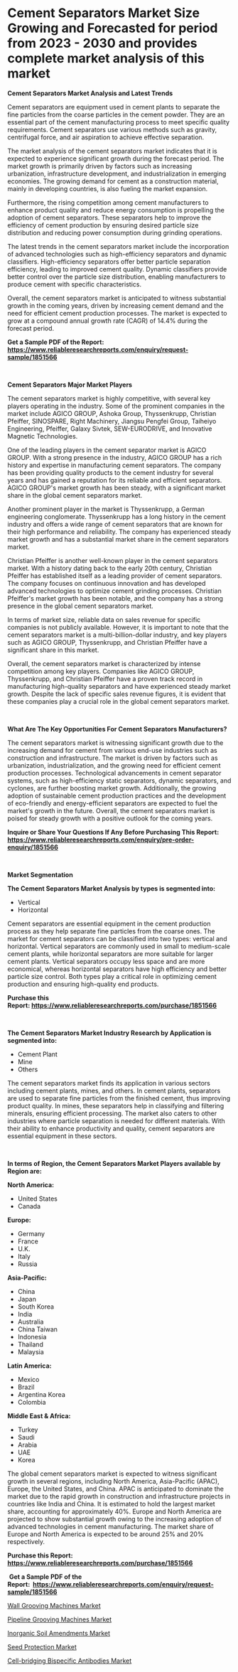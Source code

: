 <p><h1>Cement Separators Market Size Growing and Forecasted for period from 2023 - 2030 and provides complete market analysis of this market</h1></p><p><strong>Cement Separators Market Analysis and Latest Trends</strong></p>
<p><p>Cement separators are equipment used in cement plants to separate the fine particles from the coarse particles in the cement powder. They are an essential part of the cement manufacturing process to meet specific quality requirements. Cement separators use various methods such as gravity, centrifugal force, and air aspiration to achieve effective separation.</p><p>The market analysis of the cement separators market indicates that it is expected to experience significant growth during the forecast period. The market growth is primarily driven by factors such as increasing urbanization, infrastructure development, and industrialization in emerging economies. The growing demand for cement as a construction material, mainly in developing countries, is also fueling the market expansion.</p><p>Furthermore, the rising competition among cement manufacturers to enhance product quality and reduce energy consumption is propelling the adoption of cement separators. These separators help to improve the efficiency of cement production by ensuring desired particle size distribution and reducing power consumption during grinding operations.</p><p>The latest trends in the cement separators market include the incorporation of advanced technologies such as high-efficiency separators and dynamic classifiers. High-efficiency separators offer better particle separation efficiency, leading to improved cement quality. Dynamic classifiers provide better control over the particle size distribution, enabling manufacturers to produce cement with specific characteristics.</p><p>Overall, the cement separators market is anticipated to witness substantial growth in the coming years, driven by increasing cement demand and the need for efficient cement production processes. The market is expected to grow at a compound annual growth rate (CAGR) of 14.4% during the forecast period.</p></p>
<p><strong>Get a Sample PDF of the Report:&nbsp; <a href="https://www.reliableresearchreports.com/enquiry/request-sample/1851566">https://www.reliableresearchreports.com/enquiry/request-sample/1851566</a></strong></p>
<p>&nbsp;</p>
<p><strong>Cement Separators Major Market Players</strong></p>
<p><p>The cement separators market is highly competitive, with several key players operating in the industry. Some of the prominent companies in the market include AGICO GROUP, Ashoka Group, Thyssenkrupp, Christian Pfeiffer, SINOSPARE, Right Machinery, Jiangsu Pengfei Group, Taiheiyo Engineering, Pfeiffer, Galaxy Sivtek, SEW-EURODRIVE, and Innovative Magnetic Technologies.</p><p>One of the leading players in the cement separator market is AGICO GROUP. With a strong presence in the industry, AGICO GROUP has a rich history and expertise in manufacturing cement separators. The company has been providing quality products to the cement industry for several years and has gained a reputation for its reliable and efficient separators. AGICO GROUP's market growth has been steady, with a significant market share in the global cement separators market.</p><p>Another prominent player in the market is Thyssenkrupp, a German engineering conglomerate. Thyssenkrupp has a long history in the cement industry and offers a wide range of cement separators that are known for their high performance and reliability. The company has experienced steady market growth and has a substantial market share in the cement separators market.</p><p>Christian Pfeiffer is another well-known player in the cement separators market. With a history dating back to the early 20th century, Christian Pfeiffer has established itself as a leading provider of cement separators. The company focuses on continuous innovation and has developed advanced technologies to optimize cement grinding processes. Christian Pfeiffer's market growth has been notable, and the company has a strong presence in the global cement separators market.</p><p>In terms of market size, reliable data on sales revenue for specific companies is not publicly available. However, it is important to note that the cement separators market is a multi-billion-dollar industry, and key players such as AGICO GROUP, Thyssenkrupp, and Christian Pfeiffer have a significant share in this market.</p><p>Overall, the cement separators market is characterized by intense competition among key players. Companies like AGICO GROUP, Thyssenkrupp, and Christian Pfeiffer have a proven track record in manufacturing high-quality separators and have experienced steady market growth. Despite the lack of specific sales revenue figures, it is evident that these companies play a crucial role in the global cement separators market.</p></p>
<p>&nbsp;</p>
<p><strong>What Are The Key Opportunities For Cement Separators Manufacturers?</strong></p>
<p><p>The cement separators market is witnessing significant growth due to the increasing demand for cement from various end-use industries such as construction and infrastructure. The market is driven by factors such as urbanization, industrialization, and the growing need for efficient cement production processes. Technological advancements in cement separator systems, such as high-efficiency static separators, dynamic separators, and cyclones, are further boosting market growth. Additionally, the growing adoption of sustainable cement production practices and the development of eco-friendly and energy-efficient separators are expected to fuel the market's growth in the future. Overall, the cement separators market is poised for steady growth with a positive outlook for the coming years.</p></p>
<p><strong>Inquire or Share Your Questions If Any Before Purchasing This Report: <a href="https://www.reliableresearchreports.com/enquiry/pre-order-enquiry/1851566">https://www.reliableresearchreports.com/enquiry/pre-order-enquiry/1851566</a></strong></p>
<p>&nbsp;</p>
<p><strong>Market Segmentation</strong></p>
<p><strong>The Cement Separators Market Analysis by types is segmented into:</strong></p>
<p><ul><li>Vertical</li><li>Horizontal</li></ul></p>
<p><p>Cement separators are essential equipment in the cement production process as they help separate fine particles from the coarse ones. The market for cement separators can be classified into two types: vertical and horizontal. Vertical separators are commonly used in small to medium-scale cement plants, while horizontal separators are more suitable for larger cement plants. Vertical separators occupy less space and are more economical, whereas horizontal separators have high efficiency and better particle size control. Both types play a critical role in optimizing cement production and ensuring high-quality end products.</p></p>
<p><strong>Purchase this Report:&nbsp;<a href="https://www.reliableresearchreports.com/purchase/1851566">https://www.reliableresearchreports.com/purchase/1851566</a></strong></p>
<p>&nbsp;</p>
<p><strong>The Cement Separators Market Industry Research by Application is segmented into:</strong></p>
<p><ul><li>Cement Plant</li><li>Mine</li><li>Others</li></ul></p>
<p><p>The cement separators market finds its application in various sectors including cement plants, mines, and others. In cement plants, separators are used to separate fine particles from the finished cement, thus improving product quality. In mines, these separators help in classifying and filtering minerals, ensuring efficient processing. The market also caters to other industries where particle separation is needed for different materials. With their ability to enhance productivity and quality, cement separators are essential equipment in these sectors.</p></p>
<p>&nbsp;</p>
<p><strong>In terms of Region, the Cement Separators Market Players available by Region are:</strong></p>
<p>
    <p> <strong> North America: </strong>
        <ul>
            <li>United States</li>
            <li>Canada</li>
        </ul>
        </p> 
    <p> <strong> Europe: </strong>
        <ul>
            <li>Germany</li>
            <li>France</li>
            <li>U.K.</li>
            <li>Italy</li>
            <li>Russia</li>
        </ul>
        </p> 
    <p> <strong> Asia-Pacific: </strong>
        <ul>
            <li>China</li>
            <li>Japan</li>
            <li>South Korea</li>
            <li>India</li>
            <li>Australia</li>
            <li>China Taiwan</li>
            <li>Indonesia</li>
            <li>Thailand</li>
            <li>Malaysia</li>
        </ul>
        </p> 
    <p> <strong> Latin America: </strong>
        <ul>
            <li>Mexico</li>
            <li>Brazil</li>
            <li>Argentina Korea</li>
            <li>Colombia</li>
        </ul>
        </p> 
    <p> <strong> Middle East & Africa: </strong>
        <ul>
            <li>Turkey</li>
            <li>Saudi</li>
            <li>Arabia</li>
            <li>UAE</li>
            <li>Korea</li>
        </ul>
    </p>
    </p>
<p><p>The global cement separators market is expected to witness significant growth in several regions, including North America, Asia-Pacific (APAC), Europe, the United States, and China. APAC is anticipated to dominate the market due to the rapid growth in construction and infrastructure projects in countries like India and China. It is estimated to hold the largest market share, accounting for approximately 40%. Europe and North America are projected to show substantial growth owing to the increasing adoption of advanced technologies in cement manufacturing. The market share of Europe and North America is expected to be around 25% and 20% respectively.</p></p>
<p><strong>Purchase this Report: <a href="https://www.reliableresearchreports.com/purchase/1851566">https://www.reliableresearchreports.com/purchase/1851566</a></strong></p>
<p>&nbsp;<strong>Get a Sample PDF of the Report:&nbsp;&nbsp;<a href="https://www.reliableresearchreports.com/enquiry/request-sample/1851566">https://www.reliableresearchreports.com/enquiry/request-sample/1851566</a></strong></p>
<p><strong></strong></p>
<p><p><a href="https://medium.com/@santosh735584/wall-grooving-machines-market-size-and-market-trends-complete-industry-overview-2023-to-2030-2e4c569c16db">Wall Grooving Machines Market</a></p><p><a href="https://medium.com/@santoshh992151/pipeline-grooving-machines-market-size-market-outlook-and-market-forecast-2023-to-2030-0db944f455ba">Pipeline Grooving Machines Market</a></p><p><a href="https://www.linkedin.com/pulse/inorganic-soil-amendments-market-challenges-opportunities-rakif/">Inorganic Soil Amendments Market</a></p><p><a href="https://www.linkedin.com/pulse/decoding-seed-protection-market-deep-dive-latest-trends-7rrvf/">Seed Protection Market</a></p><p><a href="https://github.com/amonskiyk/Market-Research-Report-List-1/blob/main/cell-bridging-bispecific-antibodies-market.md">Cell-bridging Bispecific Antibodies Market</a></p></p>